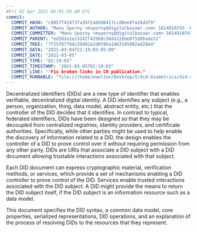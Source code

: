 ```yaml
---
#Fri 02 Apr 2021 06:01:50 AM UTC
commit:
  COMMIT_HASH: "c9057f424737a39f2a8dd6417ccd0ee8fa16dd79"
  COMMIT_AUTHOR: "Manu Sporny <msporny@digitalbazaar.com> 1614910743 -0500"
  COMMIT_COMMITTER: "Manu Sporny <msporny@digitalbazaar.com> 1614910743 -0500"
  COMMIT_PARENT: "ed382e1e23242f429b0c58da12bbe0f5d8bade51"
  COMMIT_TREE: "7f25f87f9dc29d92a2d0f86a1463345082ad28e4"
  COMMIT_DATA: "2021-03-04T21:19:03-05:00"
  COMMIT_DATE: "2021-03-05"
  COMMIT_TIME: "02:19:03"
  COMMIT_TIMESTAMP: "2021-03-05T02:19:03"
  COMMIT_LINE: ""Fix broken links in CR publication."
  COMMIT_RUNNABLE: "file:///home/ewelton/Desktop/I/did-biometrics/did-core-dataset/analysis/gitinfo/c9057f424737a39f2a8dd6417ccd0ee8fa16dd79/snapshot/index.html"
---
```


<section id="abstract">
<p>
<a>Decentralized identifiers</a> (DIDs) are a new type of identifier that
enables verifiable, decentralized digital identity. A <a>DID</a> identifies any
subject (e.g., a person, organization, thing, data model, abstract entity, etc.)
that the controller of the <a>DID</a> decides that it identifies. In contrast to
typical, federated identifiers, <a>DIDs</a> have been designed so that they may
be decoupled from centralized registries, identity providers, and certificate
authorities. Specifically, while other parties might be used to help enable the
discovery of information related to a <a>DID</a>, the design enables the
controller of a <a>DID</a> to prove control over it without requiring permission
from any other party. <a>DIDs</a> are <a>URIs</a> that associate a <a>DID
subject</a> with a <a>DID document</a> allowing trustable interactions
associated with that subject.
    </p>
<p>
Each <a>DID document</a> can express cryptographic material, <a>verification
methods</a>, or <a>services</a>, which provide a set of mechanisms enabling a
<a>DID controller</a> to prove control of the <a>DID</a>. <a>Services</a> enable
trusted interactions associated with the <a>DID subject</a>. A <a>DID</a> might
provide the means to return the <a>DID subject</a> itself, if the <a>DID
subject</a> is an information resource such as a data model.
    </p>
<p>
This document specifies the DID syntax, a common data model, core properties,
serialized representations, DID operations, and an explanation of the process
of resolving DIDs to the resources that they represent.
    </p>
</section>
